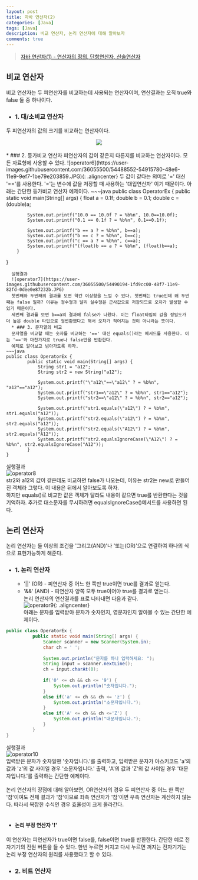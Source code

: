 ```yaml
---
layout: post
title: 자바 연산자(2)
categories: [Java]
tags: [Java]
description: 비교 연산자, 논리 연산자에 대해 알아보자
comments: true
---
```


> [자바 연산자(1) - 연산자의 정의, 단항연산자, 산술연산자](https://keencho.github.io/java/2019/03/14/java-%EC%97%B0%EC%82%B0%EC%9E%901.html)  

## 비교 연산자  
비교 연산자는 두 피연산자를 비교하는데 사용되는 연산자이며, 연산결과는 오직 true와 false 둘 중 하나이다.  
  * ### 1. 대/소비교 연산자  
  두 피연산자의 값의 크기를 비교하는 연산자이다. 
  <center><img src="https://user-images.githubusercontent.com/36055500/54488458-57d81380-48e5-11e9-83b4-cef2a0250822.JPG"></center>  
  <br>
  * ### 2. 등가비교 연산자  
  피연산자의 값이 같은지 다른지를 비교하는 연산자이다. 모든 자료형에 사용할 수 있다.  
  ![operator6](https://user-images.githubusercontent.com/36055500/54488552-54915780-48e6-11e9-9ef7-1be79e203859.JPG){: .aligncenter}  
  두 값이 같다는 의미로 '=' 대신 '=='를 사용한다. '='는 변수에 값을 저장할 때 사용하는 '대입연산자' 이기 때문이다.  
  아래는 간단한 등가비교 연산자 예제이다.  
~~~java
public class OperatorEx {
        public static void main(String[] args) {
            float a = 0.1f;
            double b = 0.1;
            double c = (double)a;
			
            System.out.printf("10.0 == 10.0f ? = %b%n", 10.0==10.0f);
            System.out.printf("0.1 == 0.1f ? = %b%n", 0.1==0.1f);
			
            System.out.printf("b == a ? = %b%n", b==a);
            System.out.printf("b == c ? = %b%n", b==c);
            System.out.printf("c == a ? = %b%n", c==a);
            System.out.printf("(float)b == a ? = %b%n", (float)b==a);
        }
}  
~~~  
  실행결과  
  ![operator7](https://user-images.githubusercontent.com/36055500/54490194-1fd9cc00-48f7-11e9-82fd-0dee0e87232b.JPG)  
  첫번째와 두번째의 결과를 보면 약간 이상함을 느낄 수 있다. 첫번째는 true인데 왜 두번째는 false 일까? 이유는 정수형과 달리 실수형은 근사값으로 저장되므로 오차가 발생할 수 있기 때문이다.  
  세번째 결과를 보면 b==a의 결과에 false가 나왔다. 이는 float타입의 값을 정밀도가 더 높은 double 타입으로 형변환했다고 해서 오차가 적어지는 것이 아니라는 뜻이다.
  * ### 3. 문자열의 비교  
  문자열을 비교할 때는 숫자를 비교하는 '==' 대신 equals()라는 메서드를 사용한다. 이는 '=='와 마찬가지로 true나 false만을 반환한다.  
  예제로 알아보고 넘아가도록 하자.  
~~~java
public class OperatorEx {
        public static void main(String[] args) {
            String str1 = "a12";
            String str2 = new String("a12");
			
            System.out.printf("\"a12\"==\"a12\" ? = %b%n", "a12"=="a12");
            System.out.printf("str1==\"a12\" ? = %b%n", str1=="a12");
            System.out.printf("str2==\"a12\" ? = %b%n", str2=="a12");
			
            System.out.printf("str1.equals(\"a12\") ? = %b%n", str1.equals("a12"));
            System.out.printf("str2.equals(\"a12\") ? = %b%n", str2.equals("a12"));
            System.out.printf("str2.equals(\"A12\") ? = %b%n", str2.equals("A12"));
            System.out.printf("str2.equalsIgnoreCase(\"A12\") ? = %b%n", str2.equalsIgnoreCase("A12"));
        }
}
~~~  
  실행결과  
  ![operator8](https://user-images.githubusercontent.com/36055500/54490432-16516380-48f9-11e9-91cc-704bc44a4ed9.JPG)  
  str2와 a12의 값이 같은데도 비교하면 false가 나오는데, 이유는 str2는 new로 만들어진 객체라 그렇다. 이 내용은 뒤에서 알아보도록 하자.  
  하지만 equals()로 비교한 값은 객체가 달라도 내용이 같으면 true를 반환한다는 것을 기억하자. 추가로 대소문자를 무시하려면 equalsIgnoreCase()메서드를 사용하면 된다.  
    
## 논리 연산자  
논리 연산자는 둘 이상의 조건을 '그리고(AND)'나 '또는(OR)'으로 연결하여 하나의 식으로 표현가능하게 해준다.  
  * ### 1. 논리 연산자  
    * '\|\|' (OR) - 피연산자 중 어느 한 쪽만 true이면 true를 결과로 얻는다.  
	* '&&' (AND) - 피연산자 양쪽 모두 true이어야 true를 결과로 얻는다.  
  논리 연산자의 연산결과를 표로 나타내면 다음과 같다.  
  ![operator9](https://user-images.githubusercontent.com/36055500/54490826-b361cb80-48fc-11e9-9a73-e6d26055c45c.JPG){: .aligncenter}  
  아래는 문자를 입력받아 문자가 숫자인지, 영문자인지 알아볼 수 있는 간단한 예제이다.  
~~~java
public class OperatorEx {
          public static void main(String[] args) {
              Scanner scanner = new Scanner(System.in);
              char ch = ' ';
			
              System.out.println("문자를 하나 입력하세요: ");
              String input = scanner.nextLine();
              ch = input.charAt(0);
			
              if('0' <= ch && ch <= '9') {
                  System.out.println("숫자입니다.");
              }
              else if('a' <= ch && ch <= 'z') {
                  System.out.println("소문자입니다.");
              }
			  else if('A' <= ch && ch <='Z') {
                  System.out.println("대문자입니다.");
              }
          }
}
~~~  
  실행결과  
  ![operator10](https://user-images.githubusercontent.com/36055500/54491035-67178b00-48fe-11e9-9419-298a7bcf98f6.JPG)  
  입력받은 문자가 숫자일땐 '숫자입니다.'를 출력하고, 입력받은 문자가 아스키코드 'a'의 값과 'z'의 값 사이일 경우 '소문자입니다.' 출력, 'A'의 값과 'Z'의 값 사이일 경우 '대문자입니다.'를 출력하는 간단한 예제이다.  
  <br>
  논리 연산자의 장점에 대해 알아보면, OR연산자의 경우 두 피연산자 중 어느 한 쪽만 '참'이여도 전체 결과가 '참'이므로 좌측 연산자가 '참'이면 우측 연산자는 계산하지 않는다. 따라서 복잡한 수식인 경우 효율성이 크게 올라간다.  
  <br>
  * #### 논리 부정 연산자 '!'  
  이 연산자는 피연산자가 true이면 false를, false이면 true를 반환한다. 간단한 예로 전자기기의 전원 버튼을 들 수 있다. 한번 누르면 커지고 다시 누르면 꺼지는 전자기기는 논리 부정 연산자의 원리를 사용했다고 할 수 있다.
<br>
  * ### 2. 비트 연산자

  
